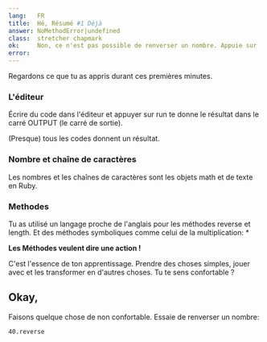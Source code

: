 ```yaml
---
lang:   FR
title:  Hé, Résumé #1 Déjà
answer: NoMethodError|undefined
class:  stretcher chapmark
ok:     Non, ce n'est pas possible de renverser un nombre. Appuie sur 'Next'
error:  
---
```


Regardons ce que tu as appris durant ces premières minutes.

### L'éditeur

Écrire du code dans l'éditeur et appuyer sur run te donne le résultat dans le carré OUTPUT (le carré de sortie).

(Presque) tous les codes donnent un résultat.

### Nombre et chaîne de caractères

Les nombres et les chaînes de caractères sont les objets math et de texte en Ruby.

### Methodes

Tu as utilisé un langage proche de l'anglais pour les méthodes reverse et length. Et des méthodes symboliques comme celui de la multiplication: *  

__Les Méthodes veulent dire une action !__

C'est l'essence de ton apprentissage. Prendre des choses simples, jouer avec et les transformer en d'autres choses. Tu te sens confortable ?

## Okay,

Faisons quelque chose de non confortable. Essaie de renverser un nombre:

    40.reverse
